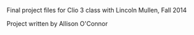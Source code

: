 Final project files for Clio 3 class with Lincoln Mullen, Fall 2014

Project written by Allison O'Connor

